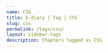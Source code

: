 ```yaml
---
name: CSS
title: E-diary | Tag | CSS
slug: css
permalink: /tags/css/
layout: sidebar-tags
description: Chapters tagged as CSS
---
```

